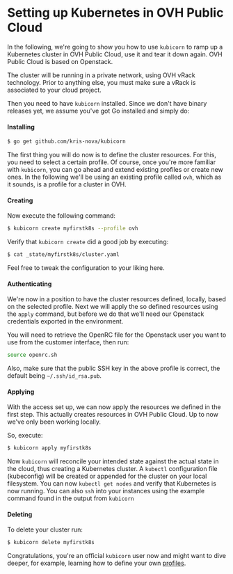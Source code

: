 # Setting up Kubernetes in OVH Public Cloud

In the following, we're going to show you how to use `kubicorn` to ramp up a Kubernetes cluster in OVH Public Cloud, use it and tear it down again. OVH Public Cloud is based on Openstack.

The cluster will be running in a private network, using OVH vRack technology. Prior to anything else, you must make sure a vRack is associated to your cloud project.

Then you need to have `kubicorn` installed. Since we don't have binary releases yet, we assume you've got Go installed and simply do:

#### Installing

```bash
$ go get github.com/kris-nova/kubicorn
```

The first thing you will do now is to define the cluster resources.
For this, you need to select a certain profile. Of course, once you're more familiar with `kubicorn`, you can go ahead and extend existing profiles or create new ones.
In the following we'll be using an existing profile called `ovh`, which as it sounds, is a profile for a cluster in OVH.

#### Creating

Now execute the following command:

```bash
$ kubicorn create myfirstk8s --profile ovh
```

Verify that `kubicorn create` did a good job by executing:

```bash
$ cat _state/myfirstk8s/cluster.yaml
```

Feel free to tweak the configuration to your liking here.

#### Authenticating

We're now in a position to have the cluster resources defined, locally, based on the selected profile.
Next we will apply the so defined resources using the `apply` command, but before we do that we'll need our Openstack credentials exported in the environment.

You will need to retrieve the OpenRC file for the Openstack user you want to use from the customer interface, then run:

```bash
source openrc.sh
```

Also, make sure that the public SSH key in the above profile is correct, the default being `~/.ssh/id_rsa.pub`.

#### Applying

With the access set up, we can now apply the resources we defined in the first step.
This actually creates resources in OVH Public Cloud. Up to now we've only been working locally.

So, execute:

```bash
$ kubicorn apply myfirstk8s
```

Now `kubicorn` will reconcile your intended state against the actual state in the cloud, thus creating a Kubernetes cluster.
A `kubectl` configuration file (kubeconfig) will be created or appended for the cluster on your local filesystem.
You can now `kubectl get nodes` and verify that Kubernetes is now running.
You can also `ssh` into your instances using the example command found in the output from `kubicorn`

#### Deleting

To delete your cluster run:

```bash
$ kubicorn delete myfirstk8s
```

Congratulations, you're an official `kubicorn` user now and might want to dive deeper,
for example, learning how to define your own [profiles](https://github.com/kris-nova/kubicorn/tree/master/profiles).
